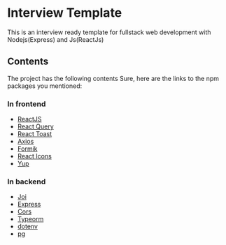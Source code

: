 # Interview Template
This is an interview ready template for fullstack web development with Nodejs(Express) and Js(ReactJs)

## Contents
The project has the following contents
Sure, here are the links to the npm packages you mentioned:

### In frontend
- [ReactJS](https://www.npmjs.com/package/react)
- [React Query](https://www.npmjs.com/package/react-query)
- [React Toast](https://www.npmjs.com/package/react-toast)
- [Axios](https://www.npmjs.com/package/axios)
- [Formik](https://www.npmjs.com/package/formik)
- [React Icons](https://www.npmjs.com/package/react-icons)
- [Yup](https://www.npmjs.com/package/yup)


### In backend
- [Joi](https://www.npmjs.com/package/joi)
- [Express](https://www.npmjs.com/package/express)
- [Cors](https://www.npmjs.com/package/cors)
- [Typeorm](https://www.npmjs.com/package/typeorm)
- [dotenv](https://www.npmjs.com/package/dotenv)
- [pg](https://www.npmjs.com/package/pg)
